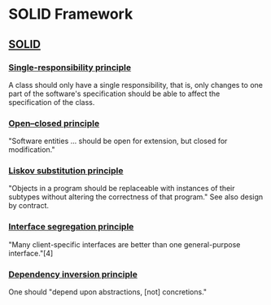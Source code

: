 # SOLID Framework

## [SOLID](https://en.wikipedia.org/wiki/SOLID)

### [Single-responsibility principle](https://en.wikipedia.org/wiki/Single-responsibility_principle)

A class should only have a single responsibility, that is, only changes to one part of the software's specification should be able to affect the specification of the class.

### [Open–closed principle](https://en.wikipedia.org/wiki/Open%E2%80%93closed_principle)

"Software entities ... should be open for extension, but closed for modification."

### [Liskov substitution principle](https://en.wikipedia.org/wiki/Behavioral_subtyping)

"Objects in a program should be replaceable with instances of their subtypes without altering the correctness of that program." See also design by contract.

### [Interface segregation principle](https://en.wikipedia.org/wiki/Interface_segregation_principle)

"Many client-specific interfaces are better than one general-purpose interface."[4]

### [Dependency inversion principle](https://en.wikipedia.org/wiki/Dependency_inversion_principle)

One should "depend upon abstractions, [not] concretions."
